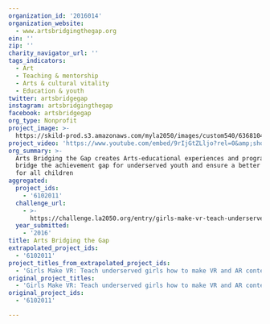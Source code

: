 ```yaml
---
organization_id: '2016014'
organization_website:
  - www.artsbridgingthegap.org
ein: ''
zip: ''
charity_navigator_url: ''
tags_indicators:
  - Art
  - Teaching & mentorship
  - Arts & cultural vitality
  - Education & youth
twitter: artsbridgegap
instagram: artsbridgingthegap
facebook: artsbridgegap
org_type: Nonprofit
project_image: >-
  https://skild-prod.s3.amazonaws.com/myla2050/images/custom540/6368104854741-team91.jpg
project_video: 'https://www.youtube.com/embed/9rIjGtZLljo?rel=0&amp;showinfo=0'
org_summary: >-
  Arts Bridging the Gap creates Arts-educational experiences and programs to
  bridge the achievement gap for underserved youth and ensure a better future
  for all children
aggregated:
  project_ids:
    - '6102011'
  challenge_url:
    - >-
      https://challenge.la2050.org/entry/girls-make-vr-teach-underserved-girls-how-to-make-vr-and-ar-content
  year_submitted:
    - '2016'
title: Arts Bridging the Gap
extrapolated_project_ids:
  - '6102011'
project_titles_from_extrapolated_project_ids:
  - 'Girls Make VR: Teach underserved girls how to make VR and AR content'
original_project_titles:
  - 'Girls Make VR: Teach underserved girls how to make VR and AR content'
original_project_ids:
  - '6102011'

---
```

